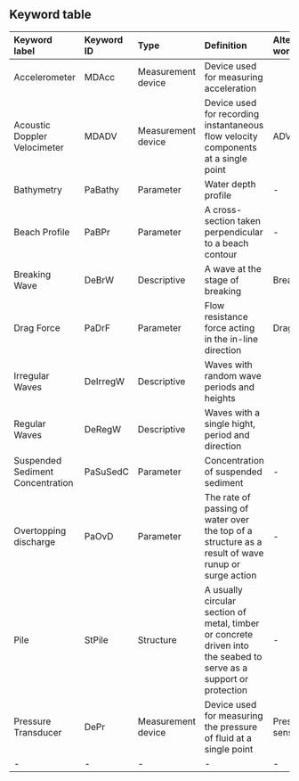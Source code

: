 ## Keyword table

| Keyword label | Keyword ID | Type | Definition  | Alternative word |
|:--------------|:-----------|:-----|:------------|:-----------------|
| Accelerometer | MDAcc | Measurement device | Device used for measuring acceleration | |
| Acoustic Doppler Velocimeter | MDADV | Measurement device | Device used for recording instantaneous flow velocity components at a single point | ADV |
| Bathymetry | PaBathy | Parameter | Water depth profile |-|
| Beach Profile | PaBPr | Parameter | A cross-section taken perpendicular to a beach contour |-|
| Breaking Wave | DeBrW | Descriptive | A wave at the stage of breaking | Breaker |
| Drag Force|PaDrF| Parameter | Flow resistance force acting in the in-line direction | Drag |
| Irregular Waves| DeIrregW | Descriptive | Waves with random wave periods and heights ||
| Regular Waves| DeRegW | Descriptive | Waves with a single hight, period and direction ||
| Suspended Sediment Concentration | PaSuSedC | Parameter | Concentration of suspended sediment |-|
| Overtopping discharge | PaOvD | Parameter | The rate of passing of water over the top of a structure as a result of wave runup or surge action |-|
| Pile | StPile | Structure | A usually circular section of metal, timber or concrete driven into the seabed to serve as a support or protection    |-|
| Pressure Transducer | DePr | Measurement device | Device used for measuring the pressure of fluid at a single point  | Pressure sensor |
|-|-|-|-|-|
